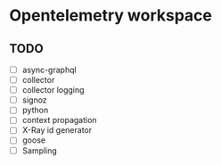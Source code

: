 # Opentelemetry workspace

## TODO

- [ ] async-graphql
- [ ] collector
- [ ] collector logging
- [ ] signoz
- [ ] python
- [ ] context propagation
- [ ] X-Ray id generator
- [ ] goose
- [ ] Sampling